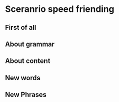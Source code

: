 # Sceranrio speed friending

## First of all

## About grammar

## About content

## New words

## New Phrases
